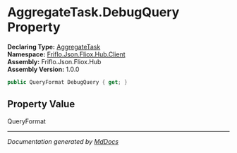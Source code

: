 ﻿<!--  
  <auto-generated>   
    The contents of this file were generated by a tool.  
    Changes to this file may be list if the file is regenerated  
  </auto-generated>   
-->

# AggregateTask.DebugQuery Property

**Declaring Type:** [AggregateTask](../index.md)  
**Namespace:** [Friflo.Json.Fliox.Hub.Client](../../index.md)  
**Assembly:** Friflo.Json.Fliox.Hub  
**Assembly Version:** 1.0.0

```csharp
public QueryFormat DebugQuery { get; }
```

## Property Value

QueryFormat

___

*Documentation generated by [MdDocs](https://github.com/ap0llo/mddocs)*
